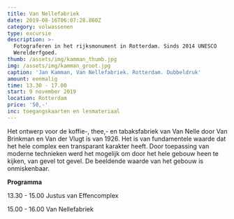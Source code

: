 ```yaml
---
title: Van Nellefabriek
date: 2019-08-16T06:07:28.860Z
category: volwassenen
type: excursie
description: >-
  Fotograferen in het rijksmonument in Rotterdam. Sinds 2014 UNESCO
  Werelderfgoed.
thumb: /assets/img/kamman_thumb.jpg
img: /assets/img/kamman_groot.jpg
caption: 'Jan Kamman, Van Nellefabriek. Rotterdam. Dubbeldruk'
amount: eenmalig
time: 13.30 - 17.00
start: 9 november 2019
location: Rotterdam
price: '50,-'
inc: toegangskaarten en lesmateriaal
---
```

Het ontwerp voor de koffie-, thee,- en tabaksfabriek van Van Nelle door Van Brinkman en Van der Vlugt is van 1926. Het is van fundamentele waarde dat het hele complex een transparant karakter heeft. Door toepassing van moderne technieken werd het mogelijk om door het hele gebouw heen te kijken, van gevel tot gevel. De beeldende waarde van het gebouw is onmiskenbaar.

**Programma**

13.30 - 15.00 Justus van Effencomplex

15.00 - 16.00 Van Nellefabriek
